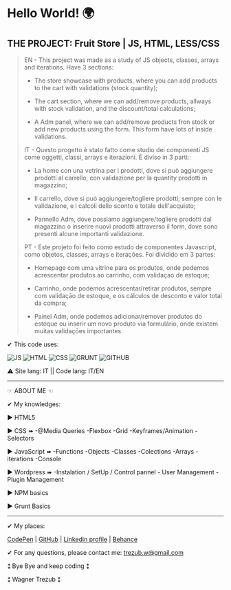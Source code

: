 # Hello World! 🌍

## THE PROJECT: Fruit Store | JS, HTML, LESS/CSS

> EN - This project was made as a study of JS objects, classes, arrays and iterations. Have 3 sections: 
>- The store showcase with products, where you can add products to the cart with validations (stock quantity);
>
>- The cart section, where we can add/remove products, allways with stock validation, and the discount/total calculations;
>
>- A Adm panel, where we can add/remove products fron stock or add new products using the form. This form have lots of inside validations.
>
> IT - Questo progetto è stato fatto come studio dei componenti JS come oggetti, classi, arrays e iterazioni. È diviso in 3 parti::
>- La home con una vetrina per i prodotti, dove si può aggiungere prodotti al carrello, con validazione per la quantity prodotti in magazzino;
>
>- Il carrello, dove si può aggiungere/togliere prodotti, sempre con le validazione, e i calcoli dello sconto e totale dell'acquisto;
>
>- Pannello Adm, dove possiamo aggiungere/togliere prodotti dal magazzino o inserire nuovi prodotti attraverso il form, dove sono presenti alcune importanti validazione.
>
> PT - Este projeto foi feito como estudo de componentes Javascript, como objetos, classes, arrays e iteraçōes. Foi dividido em 3 partes:
>- Homepage com uma vitrine para os produtos, onde podemos acrescentar produtos ao carrinho, com validaçao de estoque;
>
>- Carrinho, onde podemos acrescentar/retirar produtos, sempre com validaçāo de estoque, e os cálculos de desconto e valor total da compra;
>
>- Painel Adm, onde podemos adicionar/remover produtos do estoque ou inserir um novo produto via formulário, onde existem muitas validaçōes importantes.
>

✔ This code uses:

![JS](https://img.shields.io/badge/JavaScript-F7DF1E?style=plastic&logo=javascript&logoColor=FFFFFF) ![HTML](https://img.shields.io/badge/-HTML-E34F26?style=plastic&logo=html5&logoColor=FFFFFF) ![CSS](https://img.shields.io/badge/CSS-LESS-cccccc?style=plastic&labelColor=1572B6&logo=css3&logoColor=FFFFFF) ![GRUNT](https://img.shields.io/badge/Grunt-FAA918?style=plastic&logo=grunt&logoColor=FFFFFF) ![GITHUB](https://img.shields.io/badge/GitHub-000000?style=plastic&logo=github&logoColor=ffffff)


⚠ Site lang: IT || Code lang: IT/EN

---

☞ ABOUT ME ☜

✔ My knowledges:

▶ HTML5

▶ CSS ➠ -@Media Queries -Flexbox -Grid -Keyframes/Animation -Selectors

▶ JavaScript ➠ -Functions -Objects -Classes -Colections -Arrays -iterations -Console

▶ Wordpress ➠ -Instalation / SetUp / Control pannel - User Management - Plugin Management

▶ NPM basics

▶ Grunt Basics


---

✔ My places:

[CodePen](https://codepen.io/Wagner3UB) | [GitHub](https://github.com/Wagner3UB/) | [Linkedin profile](https://www.linkedin.com/in/wagner-trezub/) | [Behance](https://www.behance.net/trezub/)

✔ For any questions, please contact me: <trezub.w@gmail.com>

⁑ Bye Bye and keep coding ⁑

⁑ Wagner Trezub ⁑
